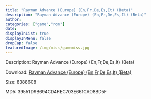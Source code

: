 ```yaml
---
title: "Rayman Advance (Europe) (En,Fr,De,Es,It) (Beta)"
description: "Rayman Advance (Europe) (En,Fr,De,Es,It) (Beta)"
author: 
categories: ["game","rom"]
date: 
displayInList: true
displayInMenu: false
dropCap: false
featuredImage: /img/miss/gamemiss.jpg
---
```


Description: Rayman Advance (Europe) (En,Fr,De,Es,It) (Beta)

Download: <a style="text-decoration:underline;" href="https://mega.nz/#!PaYAAYTR!sqDz-GP4mj0b5teZKYVU3DutTTZs5QHqjOw7zjJHKhk" target = "_blank" rel = "nofollow" > Rayman Advance (Europe) (En,Fr,De,Es,It) (Beta)</a>

Size: 8388608

MD5: 39551D9B694CD4FEC703E661CA08BD5F


